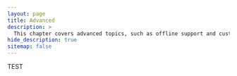```yaml
---
layout: page
title: Advanced
description: >
  This chapter covers advanced topics, such as offline support and custom JS builds. Codings skills are recommended.
hide_description: true
sitemap: false
---
```


TEST